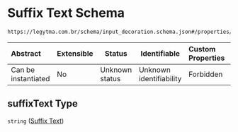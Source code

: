 # Suffix Text Schema

```txt
https://legytma.com.br/schema/input_decoration.schema.json#/properties/suffixText
```




| Abstract            | Extensible | Status         | Identifiable            | Custom Properties | Additional Properties | Access Restrictions | Defined In                                                                                      |
| :------------------ | ---------- | -------------- | ----------------------- | :---------------- | --------------------- | ------------------- | ----------------------------------------------------------------------------------------------- |
| Can be instantiated | No         | Unknown status | Unknown identifiability | Forbidden         | Allowed               | none                | [input_decoration.schema.json\*](../schema/input_decoration.schema.json "open original schema") |

## suffixText Type

`string` ([Suffix Text](input_decoration-properties-suffix-text.md))
